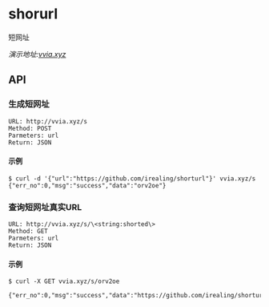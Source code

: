 # shorurl
短网址

*演示地址:[vvia.xyz](http://vvia.xyz)*

## API
### 生成短网址
```
URL: http://vvia.xyz/s
Method: POST
Parmeters: url
Return: JSON
```

#### 示例

```shell
$ curl -d '{"url":"https://github.com/irealing/shorturl"}' vvia.xyz/s
{"err_no":0,"msg":"success","data":"orv2oe"}
```

### 查询短网址真实URL

```
URL: http://vvia.xyz/s/\<string:shorted\>
Method: GET
Parmeters: url
Return: JSON
```
#### 示例

``` shell
$ curl -X GET vvia.xyz/s/orv2oe

{"err_no":0,"msg":"success","data":"https://github.com/irealing/shorturl"}
```
